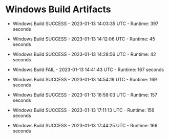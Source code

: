 # Windows Build Artifacts

* Windows Build SUCCESS - 2023-01-13 14:03:35 UTC - Runtime: 397 seconds

* Windows Build SUCCESS - 2023-01-13 14:12:06 UTC - Runtime: 45 seconds

* Windows Build SUCCESS - 2023-01-13 14:28:56 UTC - Runtime: 42 seconds

* Windows Build FAIL - 2023-01-13 14:41:43 UTC - Runtime: 167 seconds

* Windows Build SUCCESS - 2023-01-13 14:54:19 UTC - Runtime: 169 seconds

* Windows Build SUCCESS - 2023-01-13 16:58:03 UTC - Runtime: 157 seconds

* Windows Build SUCCESS - 2023-01-13 17:11:13 UTC - Runtime: 156 seconds

* Windows Build SUCCESS - 2023-01-13 17:44:25 UTC - Runtime: 166 seconds
